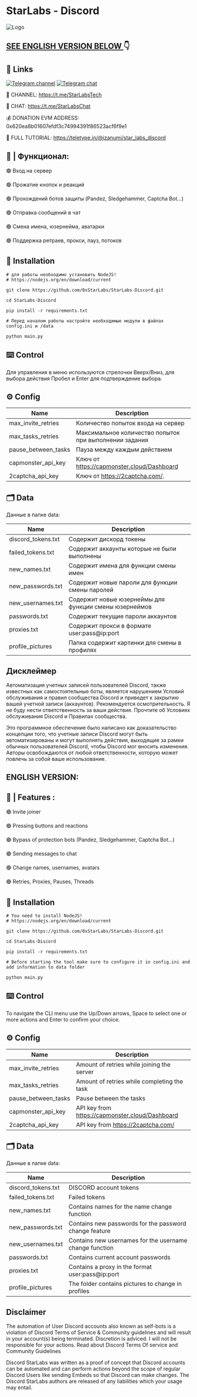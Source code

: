 #  StarLabs - Discord 


![Logo]([https://i.postimg.cc/rpLrDXrr/8e4fafbd-9319-4653-9f5a-fdf0f84974e7.png])

## [SEE ENGLISH VERSION BELOW ](https://github.com/0xStarLabs/StarLabs-Discord#english-version)👇

## 🔗 Links
[![Telegram channel](https://img.shields.io/endpoint?url=https://runkit.io/damiankrawczyk/telegram-badge/branches/master?url=https://t.me/StarLabsTech)](https://t.me/StarLabsTech)
[![Telegram chat](https://img.shields.io/endpoint?url=https://runkit.io/damiankrawczyk/telegram-badge/branches/master?url=https://t.me/StarLabsChat)](https://t.me/StarLabsChat)

🔔 CHANNEL: https://t.me/StarLabsTech

💬 CHAT: https://t.me/StarLabsChat

💰 DONATION EVM ADDRESS: 0x620ea8b01607efdf3c74994391f86523acf6f9e1

📖 FULL TUTORIAL: https://teletype.in/@izanumi/star_labs_discord


## 🤖 | Функционал:

🟢 Вход на сервер 

🟢 Прожатие кнопок и реакций

🟢 Прохождений ботов защиты (Pandez, Sledgehammer, Captcha Bot...)

🟢 Отправка сообщений в чат

🟢 Смена имена, юзернейма, аватарки

🟢 Поддержка ретраев, прокси, пауз, потоков


## 🚀 Installation
```
# для работы необходимо установить NodeJS!
# https://nodejs.org/en/download/current

git clone https://github.com/0xStarLabs/StarLabs-Discord.git

cd StarLabs-Discord

pip install -r requirements.txt

# Перед началом работы настройте необходимые модули в файлах config.ini и /data

python main.py
```

## ⌨️ Control

Для управления в меню используются стрелочки Вверх/Вниз, для выбора действия Пробел и Enter для подтверждение выбора.

## ⚙️ Config

| Name | Description |
| --- | --- |
| max_invite_retries | Количество попыток входа на сервер |
| max_tasks_retries | Максимальное количество попыток при выполнении задания |
| pause_between_tasks | Пауза между каждым действием |
| capmonster_api_key | Ключ от https://capmonster.cloud/Dashboard |
| 2captcha_api_key | Ключ от https://2captcha.com/. |



## 🗂️ Data

Данные в папке data:

| Name | Description |
| --- | --- |
| discord_tokens.txt | Содержит дискорд токены |
| failed_tokens.txt | Содержит аккаунты которые не были выполнены |
| new_names.txt | Содержит имена для функции смены имен |
| new_passwords.txt | Содержит новые пароли для функции смены паролей |
| new_usernames.txt | Содержит новые юзернеймы для функции смены юзернеймов |
| passwords.txt | Содержит текущие пароли аккаунтов |
| proxies.txt | Содержит прокси в формате user:pass@ip:port |
| profile_pictures | Папка содержит картинки для смены в профилях |

## Дисклеймер
Автоматизация учетных записей пользователей Discord, также известных как самостоятельные боты, является нарушением Условий обслуживания и правил сообщества Discord и приведет к закрытию вашей учетной записи (аккаунтов). Рекомендуется осмотрительность. Я не буду нести ответственность за ваши действия. Прочтите об Условиях обслуживания Discord и Правилах сообщества.

Это программное обеспечение было написано как доказательство концепции того, что учетные записи Discord могут быть автоматизированы и могут выполнять действия, выходящие за рамки обычных пользователей Discord, чтобы Discord мог вносить изменения. Авторы  освобождаются от любой ответственности, которую может повлечь за собой ваше использование.

## ENGLISH VERSION:

## 🤖 | Features :

🟢 Invite joiner

🟢 Pressing buttons and reactions

🟢 Bypass of protection bots (Pandez, Sledgehammer, Captcha Bot...)

🟢 Sending messages to chat

🟢 Change names, usernames, avatars

🟢 Retries, Proxies, Pauses, Threads


## 🚀 Installation
```
# You need to install NodeJS!
# https://nodejs.org/en/download/current

git clone https://github.com/0xStarLabs/StarLabs-Discord.git

cd StarLabs-Discord

pip install -r requirements.txt

# Before starting the tool make sure to configure it in config.ini and add information to data folder

python main.py
```

## ⌨️ Control

To navigate the CLI menu use the Up/Down arrows, Space to select one or more actions and Enter to confirm your choice.

## ⚙️ Config

| Name | Description |
| --- | --- |
| max_invite_retries | Amount of retries while joining the server |
| max_tasks_retries | Amount of retries while completing the task |
| pause_between_tasks | Pause between the tasks |
| capmonster_api_key | API key from https://capmonster.cloud/Dashboard |
| 2captcha_api_key | API key from https://2captcha.com/ |



## 🗂️ Data

Данные в папке data:

| Name | Description |
| --- | --- |
| discord_tokens.txt | DISCORD account tokens |
| failed_tokens.txt | Failed tokens |
| new_names.txt | Contains names for the name change function |
| new_passwords.txt | Contains new passwords for the password change feature |
| new_usernames.txt | Contains new usernames for the username change function |
| passwords.txt | Contains current account passwords |
| proxies.txt | Contains a proxy in the format user:pass@ip:port |
| profile_pictures | The folder contains pictures to change in profiles |

## Disclaimer

The automation of User Discord accounts also known as self-bots is a violation of Discord Terms of Service & Community guidelines and will result in your account(s) being terminated. Discretion is adviced. I will not be responsible for your actions. Read about Discord Terms Of service and Community Guidelines

Discord StarLabs was written as a proof of concept that Discord accounts can be automated and can perform actions beyond the scope of regular Discord Users like sending Embeds so that Discord can make changes. The Discord StarLabs authors are released of any liabilities which your usage may entail.


